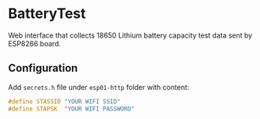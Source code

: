 # BatteryTest

Web interface that collects 18650 Lithium battery capacity test data sent by ESP8266 board.


## Configuration

Add `secrets.h` file under `esp01-http` folder with content:

```cpp
#define STASSID "YOUR WIFI SSID"
#define STAPSK  "YOUR WIFI PASSWORD"
```
